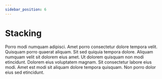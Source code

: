```yaml
---
sidebar_position: 6
---
```


# Stacking

Porro modi numquam adipisci. Amet porro consectetur dolore tempora velit. Quisquam porro quaerat aliquam. Sit sed quiquia tempora dolore. Aliquam numquam velit sit dolorem eius amet. Ut dolorem quisquam non modi etincidunt. Dolorem eius voluptatem magnam. Sit consectetur labore eius modi. Amet est modi sit aliquam dolore tempora quisquam. Non porro dolor eius sed etincidunt.
